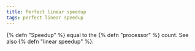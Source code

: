 ```yaml
---
title: Perfect linear speedup
tags: perfect linear speedup
---
```

{% defn "Speedup" %} equal to the {% defn "processor" %} count.
See also {% defn "linear speedup" %}.